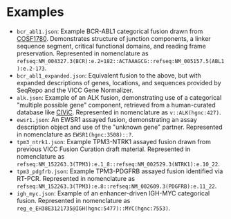 # Examples

* `bcr_abl1.json`: Example BCR-ABL1 categorical fusion drawn from [COSF1780](https://cancer.sanger.ac.uk/cosmic/fusion/summary?id=1780). Demonstrates structure of junction components, a linker sequence segment, critical functional domains, and reading frame preservation. Represented in nomenclature as `refseq:NM_004327.3(BCR):e.2+182::ACTAAAGCG::refseq:NM_005157.5(ABL1):e.2-173`.
* `bcr_abl1_expanded.json`: Equivalent fusion to the above, but with expanded descriptions of genes, locations, and sequences provided by SeqRepo and the VICC Gene Normalizer.
* `alk.json`: Example of an ALK fusion, demonstrating use of a categorical "multiple possible gene" component, retrieved from a human-curated database like [CIViC](https://civicdb.org/variants/499/summary). Represented in nomenclature as `v::ALK(hgnc:427)`.
* `ewsr1.json`: An EWSR1 assayed fusion, demonstrating an assay description object and use of the "unknown gene" partner. Represented in nomenclature as `EWSR1(hgnc:3508)::?`.
* `tpm3_ntrk1.json`: Example TPM3-NTRK1 assayed fusion drawn from previous VICC Fusion Curation draft material. Represented in nomenclature as `refseq:NM_152263.3(TPM3):e.1_8::refseq:NM_002529.3(NTRK1):e.10_22`.
* `tpm3_pdgfrb.json`: Example TPM3-PDGFRB assayed fusion identified via RT-PCR. Represented in nomenclature as `refseq:NM_152263.3(TPM3):e.8::refseq:NM_002609.3(PDGFRB):e.11_22`.
* `igh_myc.json`: Example of an enhancer-driven IGH-MYC categorical fusion. Represented in nomenclature as `reg_e_EH38E3121735@IGH(hgnc:5477)::MYC(hgnc:7553)`.
